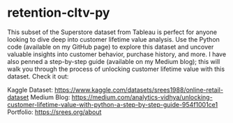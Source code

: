 # retention-cltv-py
This subset of the Superstore dataset from Tableau is perfect for anyone looking to dive deep into customer lifetime value analysis. Use the Python code (available on my GitHub page) to explore this dataset and uncover valuable insights into customer behavior, purchase history, and more. I have also penned a step-by-step guide (available on my Medium blog); this will walk you through the process of unlocking customer lifetime value with this dataset. Check it out:

Kaggle Dataset: https://www.kaggle.com/datasets/srees1988/online-retail-dataset
Medium Blog: https://medium.com/analytics-vidhya/unlocking-customer-lifetime-value-with-python-a-step-by-step-guide-954f1001ce1
Portfolio: https://srees.org/about
